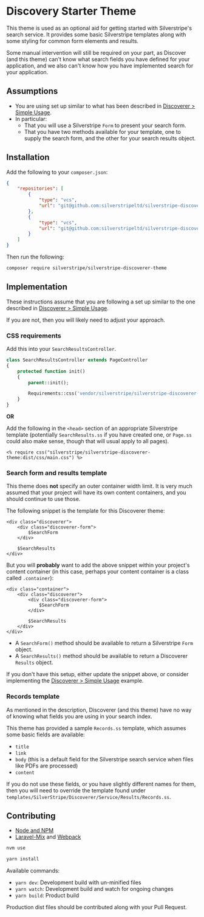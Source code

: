 # Discovery Starter Theme

This theme is used as an optional aid for getting started with Silverstripe's search service. It provides some
basic Silverstripe templates along with some styling for common form elements and results.

Some manual intervention will still be required on your part, as Discover (and this theme) can't know what search fields
you have defined for your application, and we also can't know how you have implemented search for your application.

## Assumptions

* You are using set up similar to what has been described in [Discoverer > Simple Usage](https://github.com/silverstripeltd/silverstripe-discoverer/blob/main/docs/simple-usage.md).
* In particular:
  * That you will use a Silverstripe `Form` to present your search form.
  * That you have two methods available for your template, one to supply the search form, and the other for your search
    results object.

## Installation

Add the following to your `composer.json`:

```json
{
    "repositories": [
        {
            "type": "vcs",
            "url": "git@github.com:silverstripeltd/silverstripe-discoverer.git"
        },
        {
            "type": "vcs",
            "url": "git@github.com:silverstripeltd/silverstripe-discoverer-theme.git"
        }
    ]
}
```

Then run the following:

```sh
composer require silverstripe/silverstripe-discoverer-theme
```

## Implementation

These instructions assume that you are following a set up similar to the one described in
[Discoverer > Simple Usage](https://github.com/silverstripeltd/silverstripe-discoverer/blob/main/docs/simple-usage.md).

If you are not, then you will likely need to adjust your approach.

### CSS requirements

Add this into your `SearchResultsController`.

```php
class SearchResultsController extends PageController
{
    protected function init()
    {
        parent::init();

        Requirements::css('vendor/silverstripe/silverstripe-discoverer-theme/dist/css/main.css');
    }
}
```

**OR**

Add the following in the `<head>` section of an appropriate Silverstripe template (potentially `SearchResults.ss` if you
have created one, or `Page.ss` could also make sense, though that will usual apply to all pages).

```silverstripe
<% require css("silverstripe/silverstripe-discoverer-theme:dist/css/main.css") %>
```

### Search form and results template

This theme does **not** specify an outer container width limit. It is very much assumed that your project will have its
own content containers, and you should continue to use those.

The following snippet is the template for this Discoverer theme:

```silverstripe
<div class="discoverer">
    <div class="discoverer-form">
        $SearchForm
    </div>

    $SearchResults
</div>
```

But you will **probably** want to add the above snippet within your project's content container (in this case, perhaps
your content container is a class called `.container`):

```silverstripe
<div class="container">
    <div class="discoverer">
        <div class="discoverer-form">
            $SearchForm
        </div>

        $SearchResults
    </div>
</div>
```

* A `SearchForm()` method should be available to return a Silverstripe `Form` object.
* A `SearchResults()` method should be available to return a Discoverer `Results` object.

If you don't have this setup, either update the snippet above, or consider implementing the
[Discoverer > Simple Usage](https://github.com/silverstripeltd/silverstripe-discoverer/blob/main/docs/simple-usage.md)
example.

### Records template

As mentioned in the description, Discoverer (and this theme) have no way of knowing what fields you are using in your
search index.

This theme has provided a sample `Records.ss` template, which assumes some basic fields are available:

* `title`
* `link`
* `body` (this is a default field for the Silverstripe search service when files like PDFs are processed)
* `content`

If you do not use these fields, or you have slightly different names for them, then you will need to override the
template found under `templates/SilverStripe/Discoverer/Service/Results/Records.ss`.

## Contributing

* [Node and NPM](https://docs.npmjs.com/getting-started/installing-node)
* [Laravel-Mix](https://github.com/JeffreyWay/laravel-mix) and [Webpack](https://webpack.github.io)

```bash
nvm use
```

```bash
yarn install
```

Available commands:

* `yarn dev`: Development build with un-minified files
* `yarn watch`: Development build and watch for ongoing changes
* `yarn build`: Product build

Production dist files should be contributed along with your Pull Request.
